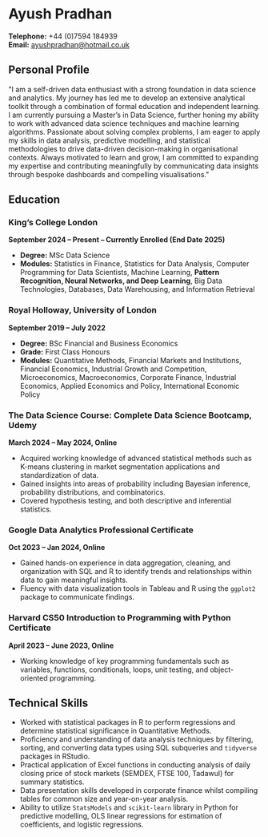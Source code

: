 # Ayush Pradhan  
**Telephone:** +44 (0)7594 184939  
**Email:** ayushpradhan@hotmail.co.uk  

## Personal Profile  
"I am a self-driven data enthusiast with a strong foundation in data science and analytics. My journey has led me to develop an extensive analytical toolkit through a combination of formal education and independent learning. I am currently pursuing a Master’s in Data Science, further honing my ability to work with advanced data science techniques and machine learning algorithms. Passionate about solving complex problems, I am eager to apply my skills in data analysis, predictive modelling, and statistical methodologies to drive data-driven decision-making in organisational contexts. Always motivated to learn and grow, I am committed to expanding my expertise and contributing meaningfully by communicating data insights through bespoke dashboards and compelling visualisations."

## Education  

### King’s College London  
**September 2024 – Present – Currently Enrolled (End Date 2025)**  
- **Degree:** MSc Data Science  
- **Modules:** Statistics in Finance, Statistics for Data Analysis, Computer Programming for Data Scientists, Machine Learning, **Pattern Recognition, Neural Networks, and Deep Learning**, Big Data Technologies, Databases, Data Warehousing, and Information Retrieval  

### Royal Holloway, University of London  
**September 2019 – July 2022**  
- **Degree:** BSc Financial and Business Economics  
- **Grade:** First Class Honours  
- **Modules:** Quantitative Methods, Financial Markets and Institutions, Financial Economics, Industrial Growth and Competition, Microeconomics, Macroeconomics, Corporate Finance, Industrial Economics, Applied Economics and Policy, International Economic Policy  

### The Data Science Course: Complete Data Science Bootcamp, Udemy  
**March 2024 – May 2024, Online**  
- Acquired working knowledge of advanced statistical methods such as K-means clustering in market segmentation applications and standardization of data.  
- Gained insights into areas of probability including Bayesian inference, probability distributions, and combinatorics.  
- Covered hypothesis testing, and both descriptive and inferential statistics.

### Google Data Analytics Professional Certificate  
**Oct 2023 – Jan 2024, Online**  
- Gained hands-on experience in data aggregation, cleaning, and organization with SQL and R to identify trends and relationships within data to gain meaningful insights.  
- Fluency with data visualization tools in Tableau and R using the `ggplot2` package to communicate findings.  

### Harvard CS50 Introduction to Programming with Python Certificate  
**April 2023 – June 2023, Online**  
- Working knowledge of key programming fundamentals such as variables, functions, conditionals, loops, unit testing, and object-oriented programming.

## Technical Skills  
- Worked with statistical packages in R to perform regressions and determine statistical significance in Quantitative Methods.  
- Proficiency and understanding of data analysis techniques by filtering, sorting, and converting data types using SQL subqueries and `tidyverse` packages in RStudio.  
- Practical application of Excel functions in conducting analysis of daily closing price of stock markets (SEMDEX, FTSE 100, Tadawul) for summary statistics.  
- Data presentation skills developed in corporate finance whilst compiling tables for common size and year-on-year analysis.  
- Ability to utilize `StatsModels` and `scikit-learn` library in Python for predictive modelling, OLS linear regressions for estimation of coefficients, and logistic regressions.

